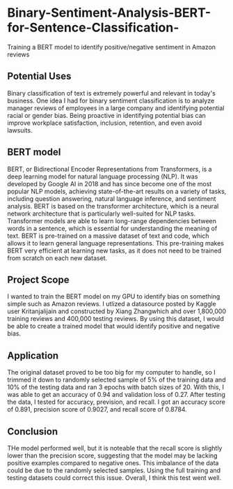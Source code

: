 # Binary-Sentiment-Analysis-BERT-for-Sentence-Classification-
Training a BERT model to identify positive/negative sentiment in Amazon reviews

## Potential Uses
Binary classification of text is extremely powerful and relevant in today's business. One idea I had for binary sentiment classification is to analyze manager reviews of employees in a large company and identifying potential racial or gender bias. Being proactive in identifying potential bias can improve workplace satisfaction, inclusion, retention, and even avoid lawsuits.

## BERT model
BERT, or Bidirectional Encoder Representations from Transformers, is a deep learning model for natural language processing (NLP). It was developed by Google AI in 2018 and has since become one of the most popular NLP models, achieving state-of-the-art results on a variety of tasks, including question answering, natural language inference, and sentiment analysis. BERT is based on the transformer architecture, which is a neural network architecture that is particularly well-suited for NLP tasks. Transformer models are able to learn long-range dependencies between words in a sentence, which is essential for understanding the meaning of text. BERT is pre-trained on a massive dataset of text and code, which allows it to learn general language representations. This pre-training makes BERT very efficient at learning new tasks, as it does not need to be trained from scratch on each new dataset.

## Project Scope
I wanted to train the BERT model on my GPU to identify bias on something simple such as Amazon reviews. I utlized a datasource posted by Kaggle user Kritanjalijain and constructed by Xiang Zhangwhich ahd over 1,800,000 training reviews and 400,000 testing reviews. By using this dataset, I would be able to create a trained model that would identify positive and negative bias.

## Application
The original dataset proved to be too big for my computer to handle, so I trimmed it down to randomly selected sample of 5% of the training data and 10% of the testing data and ran 3 epochs with batch sizes of 20. With this, I was able to get an accuracy of 0.94 and validation loss of 0.27. After testing the data, I tested for accuracy, prevision, and recall. I got an accuracy score of 0.891, precision score of 0.9027, and recall score of 0.8784.

## Conclusion
THe model performed well, but it is noteable that the recall score is slightly lower than the precision score, suggesting that the model may be lacking positive examples compared to negative ones. This imbalance of the data could be due to the randomly selected samples. Using the full training and testing datasets could correct this issue. Overall, I think this test went well.
